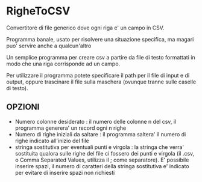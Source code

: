 # RigheToCSV
Convertitore di file generico dove ogni riga e' un campo in CSV.

Programma banale, usato per risolvere una situazione specifica, ma magari puo' servire anche a qualcun'altro

Un semplice programma per creare csv a partire da file di testo formattati in modo che una riga corrisponde ad un campo.

Per utilizzare il programma potete specificare il path per il file di input e di output, oppure trascinare il file sulla maschera (ovunque tranne sulle caselle di testo).

## OPZIONI

- Numero colonne desiderato : il numero delle colonne n del csv, il programma generera' un record ogni n righe
- Numero di righe iniziali da saltare : il programma saltera' il numero di righe indicato all'inizio del file
- stringa sostitutiva per eventuali punti e virgola : la stringa che verra' sostituita qualora sulle righe del file ci fossero dei punti e virgola (il .csv, o Comma Separated Values, utilizza il ; come separatore). E' possibile inserire spazi, il numero di caratteri della stringa sostitutiva e' indicato per evitare di inserire spazi non richiesti
